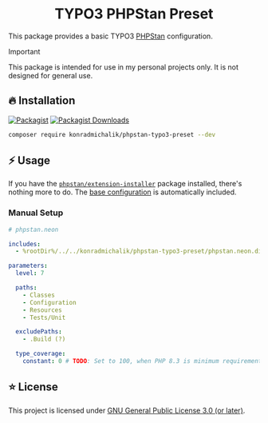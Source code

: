 <div align="center">

# TYPO3 PHPStan Preset

</div>

This package provides a basic TYPO3 [PHPStan](https://phpstan.org/) configuration.

> [!IMPORTANT]
> This package is intended for use in my personal projects only. It is not designed for general use.

## 🔥 Installation

[![Packagist](https://img.shields.io/packagist/v/konradmichalik/php-cs-fixer-preset?label=version&logo=packagist)](https://packagist.org/packages/konradmichalik/php-cs-fixer-preset)
[![Packagist Downloads](https://img.shields.io/packagist/dt/konradmichalik/php-cs-fixer-preset?color=brightgreen)](https://packagist.org/packages/konradmichalik/php-cs-fixer-preset)

```bash
composer require konradmichalik/phpstan-typo3-preset --dev
```

## ⚡ Usage

If you have the [`phpstan/extension-installer`](https://github.com/phpstan/extension-installer)
package installed, there's nothing more to do. The [base configuration](extension.neon)
is automatically included.

### Manual Setup

```yaml
# phpstan.neon

includes:
  - %rootDir%/../../konradmichalik/phpstan-typo3-preset/phpstan.neon.dist

parameters:
  level: 7

  paths:
    - Classes
    - Configuration
    - Resources
    - Tests/Unit

  excludePaths:
    - .Build (?)

  type_coverage:
    constant: 0 # TODO: Set to 100, when PHP 8.3 is minimum requirement
```

## ⭐ License

This project is licensed under [GNU General Public License 3.0 (or later)](LICENSE).
